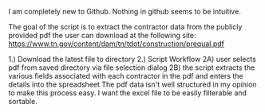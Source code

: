 I am completely new to Github. Nothing in github seems to be intuitive.

The goal of the script is to extract the contractor data from the publicly provided pdf the user can download at the following site:
https://www.tn.gov/content/dam/tn/tdot/construction/prequal.pdf

1.) Download the latest file to directory
2.) Script Workflow
2A) user selects pdf from saved directory via file selection dialog
2B) the script extracts the various fields associated with each contractor in the pdf and enters the details into the spreadsheet
The pdf data isn't well structured in my opinion to make this process easy. I want the excel file to be easily filterable and sortable. 
